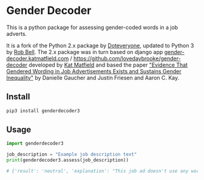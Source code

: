 # Gender Decoder

This is a python package for assessing gender-coded words in a job adverts.

It is a fork of the Python 2.x package by [Doteveryone](https://github.com/Doteveryone/genderdecoder), updated to Python 3 by [Rob Bell](https://github.com/robbell). The 2.x package was in turn based on django app [gender-decoder.katmatfield.com](http://gender-decoder.katmatfield.com) / https://github.com/lovedaybrooke/gender-decoder developed by [Kat Matfield](http://www.katmatfield.com) and based the paper ["Evidence That Gendered Wording in Job Advertisements Exists and Sustains Gender Inequality"](http://gender-decoder.katmatfield.com/static/Gaucher-Friesen-Kay-JPSP-Gendered-Wording-in-Job-ads.pdf) by Danielle Gaucher and Justin Friesen and Aaron C. Kay.

## Install

```sh
pip3 install genderdecoder3
```

## Usage

```python
import genderdecoder3

job_description = "Example job description text"
print(genderdecoder3.assess(job_description))

# {'result': 'neutral', 'explanation': "This job ad doesn't use any words that are stereotypically masculine and stereotypically feminine. It probably won't be off-putting to men or women applicants.", 'masculine_coded_words': [], 'feminine_coded_words': []}

```
